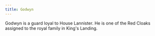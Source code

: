 ```yaml
---
title: Godwyn
---
```


Godwyn is a guard loyal to House Lannister. He is one of the Red Cloaks assigned to the royal family in King's Landing.


